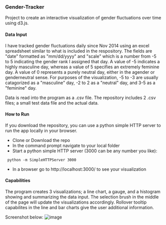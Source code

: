 ### Gender-Tracker

Project to create an interactive visualization of gender fluctuations over time using d3.js. 

#### Data Input
I have tracked gender fluctuations daily since Nov 2014 using an excel spreadsheet similar to what is included in the respository. The fields are "date" formatted as "mm/dd/yyyy" and "scale" which is a number from -5 to 5 indicating the gender rank I assigned that day. A value of -5 indicates a highly masculine day, whereas a value of 5 specifies an extremely feminine day. A value of 0 represents a purely neutral day, either in the agender or genderneutral sense. For purposes of the visualization, -5 to -3 are usually catagorized as a "masculine" day, -2 to 2 as a "neutral" day, and 3-5 as a "feminine" day. 

Data is read into the program as a .csv file. The repository includes 2 .csv files; a small test data file and the actual data. 

#### How to Run
If you download the repository, you can use a python simple HTTP server to run the app locally in your browser.
 - Clone or Download the repo
 - In the command prompt navigate to your local folder
 - Start a python simple HTTP server (3000 can be any number you like):
```
 python -m SimpleHTTPServer 3000
```
 - In a browser go to http://localhost:3000/ to see your visualization

#### Capabilities
The program creates 3 visualizations; a line chart, a gauge, and a histogram showing and summarizing the data input. The selection brush in the middle of the page will update the visualizations accordingly. Rollover tooltip capabilites in the line and bar charts give the user additional information. 

Screenshot below:
![image](https://www.gaytascience.com/wp-content/uploads/2018/05/pmgf_dashss.jpg)
